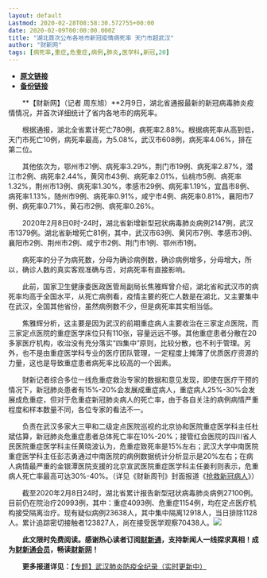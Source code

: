 ```yaml
---
layout: default
Lastmod: 2020-02-28T08:58:30.572755+00:00
date: 2020-02-09T00:00:00.000Z
title: "湖北首次公布各地市新冠疫情病死率 天门市超武汉"
author: "财新网"
tags: [病死率,重症,危重症,病例,肺炎,医学科,新冠,20]
---
```


* [**原文链接**](http://www.caixin.com/2020-02-09/101513310.html)
* [**备份链接**](http://archive.is/ZDL0r)


　　**【财新网】（记者 周东旭）**2月9日，湖北省通报最新的新冠病毒肺炎疫情情况，并首次详细统计了省内各地市的病死率。

　　根据通报，湖北全省累计死亡780例，病死率2.88%。根据病死率从高到低，天门市死亡10例，病死率最高，为5.08%，武汉市608例，病死率4.06%，排在第二位。

　　其他依次为，鄂州市21例、病死率3.29%，荆门市19例、病死率2.87%，潜江市2例、病死率2.44%，黄冈市43例、病死率2.01%，仙桃市5例、病死率1.32%，荆州市13例、病死率1.30%，孝感市29例、病死率1.19%，宜昌市8例、病死率1.13%，随州市9例、病死率0.91%，咸宁市4例、病死率0.81%，襄阳市7例、病死率0.71%，黄石市2例、病死率0.26%。

　　2020年2月8日0时-24时，湖北省新增新型冠状病毒肺炎病例2147例，武汉市1379例。湖北省新增死亡81例，其中，武汉市63例、黄冈市7例、孝感市3例、襄阳市2例、荆州市2例、咸宁市2例、荆门市1例、鄂州市1例。

　　病死率的分子为病死数，分母为确诊病例数，确诊病例增多，分母增大，所以，确诊人数的真实客观准确与否，对病死率有直接影响。

　　此前，国家卫生健康委医政医管局副局长焦雅辉曾介绍，湖北省和武汉市的病死率均高于全国水平，从死亡病例看，疫情主要的死亡人数是在湖北，又主要集中在武汉，全国其他省份，虽然病例数不少，但是病死率其实相当低。

　　焦雅辉分析，这主要是因为武汉的前期重症病人主要收治在三家定点医院，而三家定点医院的重症医学床位只有110张，容量远远不够。其他重症患者分散在20多家医疗机构，收治没有充分落实“四集中”原则，比较分散，也不利于管理。另外，也不是由重症医学科专业的医疗团队管理，一定程度上摊薄了优质医疗资源的力量，这也是导致重症患者病死率比较高的一个因素。

　　财新记者综合多位一线危重症救治专家的数据和意见发现，即使在医疗干预的情况下，新冠肺炎患者有15%-20%会发展成重症病人，重症病人25%-30%会发展成危重症，但对于危重症新冠肺炎病人的死亡率，由于各自关注的病例病情严重程度和样本数量不同，各位专家的看法不一。

　　负责在武汉多家大三甲和二级定点医院巡视的北京协和医院重症医学科主任杜斌估算，新冠肺炎危重症患者总体死亡率在10%-20%；接管红会医院的四川省人民医院重症医学科主任黄晓波认为，危重症致死率是15%左右；武汉大学中南医院重症医学科主任彭志勇通过中南医院的病例数据统计分析显示是20%左右；在病人病情最严重的金银潭医院支援的北京宣武医院重症医学科主任姜利则表示，危重病人死亡率最高可达30%-40%。（详见《财新周刊》封面报道《[抢救新冠病人](http://weekly.caixin.com/2020-02-07/101512870.html)》）

　　截至2020年2月8日24时，湖北省累计报告新型冠状病毒肺炎病例27100例。目前仍在院治疗20993例，其中：重症4093例、危重症1154例，均在定点医疗机构接受隔离治疗。现有疑似病例23638人，其中集中隔离12918人，当日排除1128人。累计追踪密切接触者123827人，尚在接受医学观察70438人。[![](/images/post/d02a42d9cb3dec9320e5f550278911c7.ico)](http://www.caixin.com/2020-02-09/101513310.html)

　　**此文限时免费阅读。感谢热心读者订阅[财新通](http://mall.caixin.com/mall/web/product/product.html?id=733&originReferrer=appfree&channelSource=appfree)，支持新闻人一线探求真相！成为[财新通会员](http://mall.caixin.com/mall/web/list/list.html?type=127&originReferrer=appfree&channelSource=appfree)，畅读[财新网](https://datayi.cn/1lnZaaidYRRn)！**

　　**更多报道详见：**[【专题】武汉肺炎防疫全纪录（实时更新中）](http://m.app.caixin.com/m_topic_detail/1473.html)


